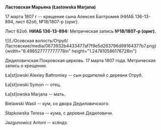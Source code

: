 **Ластовская Марьяна (Łastowska Marjana)**

17 марта 1807 г -- крещение сына Алексея Балтромея (НИАБ 136-13-894,
лист 62об, №18/1807-р (ориг).

Лист 62об. **НИАБ 136-13-894:** Метрическая запись **№18/1807-р
(ориг).**

![](./Осовская волость/Отруб/Ластовские/media/0673932b4433477af7f9e5d263796d99164377b7.png){width="6.496527777777778in"
height="1.247810586176728in"}

Дедиловичская Покровская церковь. 17 марта 1807 года. Метрическая запись
о крещении.

Ła\[st\]owski Alexiey Bałtromiey -- сын родителей с деревни Отруб.

Ła\[st\]owski Symon -- отец.

Ła\[st\]owska Marjana -- мать.

Bielawski Wasil -- кум, со двора Дедиловичского.

Słapkowska Teresa -- кума, с деревня Дедиловичи.

Jazgunowicz Antoni -- ксёндз.
